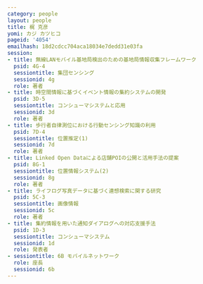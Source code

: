 ```yaml
---
category: people
layout: people
title: 梶 克彦
yomi: カジ カツヒコ
pageid: '4054'
emailhash: 18d2cdcc704aca18034e7dedd31e03fa
session:
- title: 無線LANモバイル基地局検出のための基地局情報収集フレームワーク
  psid: 4G-4
  sessiontitle: 集団センシング
  sessionid: 4g
  role: 著者
- title: 時空間情報に基づくイベント情報の集約システムの開発
  psid: 3D-5
  sessiontitle: コンシューマシステムと応用
  sessionid: 3d
  role: 著者
- title: 歩行者自律測位における行動センシング知識の利用
  psid: 7D-4
  sessiontitle: 位置推定(1)
  sessionid: 7d
  role: 著者
- title: Linked Open Dataによる店舗POIの公開と活用手法の提案
  psid: 8G-1
  sessiontitle: 位置情報システム(2)
  sessionid: 8g
  role: 著者
- title: ライフログ写真データに基づく連想検索に関する研究
  psid: 5C-3
  sessiontitle: 画像情報
  sessionid: 5c
  role: 著者
- title: 集約情報を用いた通知ダイアログへの対応支援手法
  psid: 1D-3
  sessiontitle: コンシューマシステム
  sessionid: 1d
  role: 発表者
- sessiontitle: 6B モバイルネットワーク
  role: 座長
  sessionid: 6b
---
```

